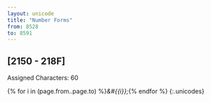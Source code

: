 ```yaml
---
layout: unicode
title: "Number Forms"
from: 8528
to: 8591
---
```


## 	[2150 - 218F]

Assigned Characters: 60

{% for i in (page.from..page.to) %}<i>&#{{i}};</i>{% endfor %}
{:.unicodes}
